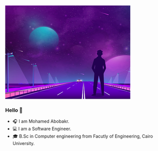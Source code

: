 ![galaxy](unknown.jpg)
### Hello 👋
- 🎧 I am Mohamed Abobakr.
- 💻 I am a Software Engineer.
- 🎓 B.Sc in Computer engineering from Facutly of Engineering, Cairo University.



